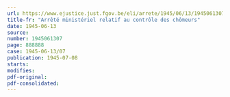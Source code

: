 ```yaml
---
url: https://www.ejustice.just.fgov.be/eli/arrete/1945/06/13/1945061307/justel
title-fr: "Arrêté ministériel relatif au contrôle des chômeurs"
date: 1945-06-13
source:
number: 1945061307
page: 888888
case: 1945-06-13/07
publication: 1945-07-08
starts:
modifies:
pdf-original:
pdf-consolidated:
---
```


